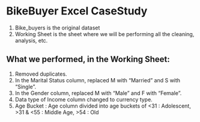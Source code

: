 # BikeBuyer Excel CaseStudy
1.	Bike_buyers is the original dataset
2.	Working Sheet is the sheet where we will be performing all the cleaning, analysis, etc.


## What we performed, in the Working Sheet:
1.	Removed duplicates.
2.	In the Marital Status column, replaced M with “Married” and S with “Single”.
3.	In the Gender column, replaced M with “Male” and F with “Female”.
4.	Data type of Income column changed to currency type.
5.	Age Bucket : Age column divided into age buckets of <31 : Adolescent,  >31 & <55 : Middle Age, >54 : Old
